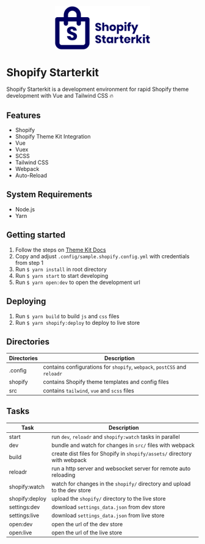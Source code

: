 <p align="center">
  <img width="250px" src=".config/readme/logo.svg" alt="Shopify Starterkit logo">
</p>

# Shopify Starterkit

Shopify Starterkit is a development environment for rapid Shopify theme development with Vue and Tailwind CSS 🔥

## Features
- Shopify
- Shopify Theme Kit Integration
- Vue
- Vuex
- SCSS
- Tailwind CSS
- Webpack
- Auto-Reload

## System Requirements
- Node.js
- Yarn

## Getting started
1. Follow the steps on [Theme Kit Docs](https://shopify.github.io/themekit)
2. Copy and adjust `.config/sample.shopify.config.yml` with credentials from step 1
3. Run `$ yarn install` in root directory
4. Run `$ yarn start` to start developing
5. Run `$ yarn open:dev` to open the development url

## Deploying
1. Run `$ yarn build` to build `js` and `css` files
2. Run `$ yarn shopify:deploy` to deploy to live store

## Directories
| Directories | Description |
| - | - |
| .config | contains configurations for `shopify`, `webpack`, `postCSS` and `reloadr` |
| shopify | contains Shopify theme templates and config files |
| src | contains `tailwind`, `vue` and `scss` files |

## Tasks
| Task | Description |
| - | - |
| start | run `dev`, `reloadr` and `shopify:watch` tasks in parallel |
| dev | bundle and watch for changes in `src/` files with webpack |
| build | create dist files for Shopify in `shopify/assets/` directory with webpack |
| reloadr | run a http server and websocket server for remote auto reloading |
| shopify:watch | watch for changes in the `shopify/` directory and upload to the dev store |
| shopify:deploy | upload the `shopify/` directory to the live store |
| settings:dev | download `settings_data.json` from dev store |
| settings:live | download `settings_data.json` from live store |
| open:dev | open the url of the dev store |
| open:live | open the url of the live store |